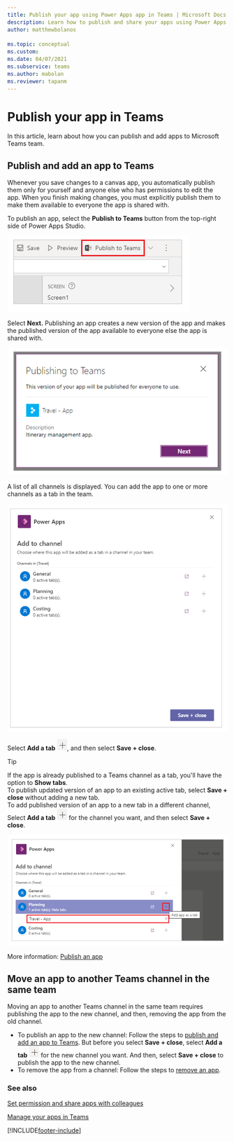 ```yaml
---
title: Publish your app using Power Apps app in Teams | Microsoft Docs
description: Learn how to publish and share your apps using Power Apps app in Teams.
author: matthewbolanos

ms.topic: conceptual
ms.custom: 
ms.date: 04/07/2021
ms.subservice: teams
ms.author: mabolan
ms.reviewer: tapanm
---
```


# Publish your app in Teams

In this article, learn about how you can publish and add apps to Microsoft Teams team.

## Publish and add an app to Teams

Whenever you save changes to a canvas app, you automatically publish them only for yourself and anyone else who has permissions to edit the app. When you finish making changes, you must explicitly publish them to make them available to everyone the app is shared with.

To publish an app, select the **Publish to Teams** button from the top-right side of Power Apps Studio.

![Publish to Teams.](media/publish-app-5.png "Publish to Teams")

Select **Next.** Publishing an app creates a new version of the app and makes the published version of the app available to everyone else the app is shared with.

![Select Next.](media/publish-app-6.png "Select Next")

A list of all channels is displayed. You can add the app to one or more channels as a tab in the team.

![List of channels.](media/publish-app-7.png "List of channels")

Select **Add a tab** ![Add a tab.](media/publish-app-9.png "Add a tab"), and then select **Save + close**.

> [!TIP]
> If the app is already published to a Teams channel as a tab, you'll have the option to **Show tabs**. <br> To publish updated version of an app to an existing active tab, select **Save + close** without adding a new tab. <br> To add published version of an app to a new tab in a different channel, Select **Add a tab** ![Add a tab.](media/publish-app-9.png "Add a tab") for the channel you want, and then select **Save + close**.

![Select and save.](media/publish-app-8.png "Select and save")

More information: [Publish an app](../maker/canvas-apps/save-publish-app.md#publish-an-app)

## Move an app to another Teams channel in the same team

Moving an app to another Teams channel in the same team requires publishing the app to the new channel, and then, removing the app from the old channel.

- To publish an app to the new channel: Follow the steps to [publish and add an app to Teams](#publish-and-add-an-app-to-teams). But before you select **Save + close**, select **Add a tab** ![Add a tab.](media/publish-app-9.png "Add a tab") for the new channel you want. And then, select **Save + close** to publish the app to the new channel.
- To remove the app from a channel: Follow the steps to [remove an app](remove-your-apps.md).

### See also

[Set permission and share apps with colleagues](set-perms-and-share.md)

[Manage your apps in Teams](manage-your-apps.md)

[!INCLUDE[footer-include](../includes/footer-banner.md)]